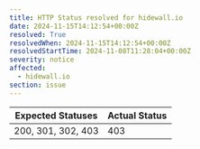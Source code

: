 ```yaml
---
title: HTTP Status resolved for hidewall.io
date: 2024-11-15T14:12:54+00:00Z
resolved: True
resolvedWhen: 2024-11-15T14:12:54+00:00Z
resolvedStartTime: 2024-11-08T11:28:04+00:00Z
severity: notice
affected:
  - hidewall.io
section: issue
---
```


| Expected Statuses | Actual Status  |
|-------------------|----------------|
| 200, 301, 302, 403 | 403 |
